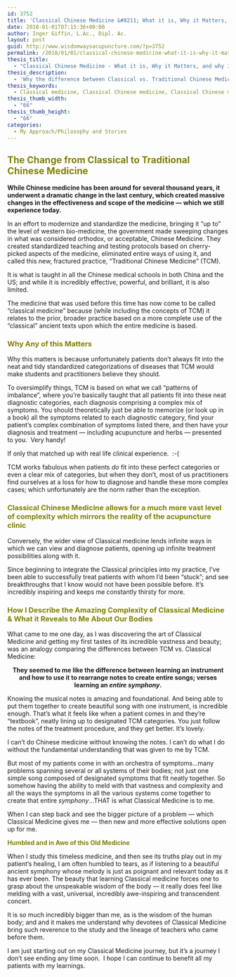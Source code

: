 ```yaml
---
id: 3752
title: 'Classical Chinese Medicine &#8211; What it is, Why it Matters, and why I&#8217;m Moving Towards it in my Practice'
date: 2018-01-01T07:15:36+00:00
author: Inger Giffin, L.Ac., Dipl. Ac.
layout: post
guid: http://www.wisdomwaysacupuncture.com/?p=3752
permalink: /2018/01/01/classical-chinese-medicine-what-it-is-why-it-matters-and-why-im-moving-towards-it-in-my-practice/
thesis_title:
  - "Classical Chinese Medicine - What it is, Why it Matters, and why I'm Moving Towards it in my Acupuncture Practice"
thesis_description:
  - 'Why the difference between Classical vs. Traditional Chinese Medicine matters, & how moving to Classical is helping improve my clinical success rates.'
thesis_keywords:
  - Classical medicine, Classical Chinese medicine, Classical Chinese medicine fort collins
thesis_thumb_width:
  - "66"
thesis_thumb_height:
  - "66"
categories:
  - My Approach/Philosophy and Stories
---
```

## <span style="color: #808000;">The Change from Classical to Traditional Chinese Medicine</span>

**While Chinese medicine has been around for several thousand years, it underwent a dramatic change in the last century, which created massive changes in the effectiveness and scope of the medicine &#8212; which we still experience today.**

In an effort to modernize and standardize the medicine, bringing it “up to” the level of western bio-medicine, the government made sweeping changes in what was considered orthodox, or acceptable, Chinese Medicine. They created standardized teaching and testing protocols based on cherry-picked aspects of the medicine, eliminated entire ways of using it, and called this new, fractured practice, “Traditional Chinese Medicine” (TCM).

It is what is taught in all the Chinese medical schools in both China and the US; and while it is incredibly effective, powerful, and brilliant, it is also limited.

The medicine that was used before this time has now come to be called “classical medicine” because (while including the concepts of TCM) it relates to the prior, broader practice based on a more complete use of the “classical” ancient texts upon which the entire medicine is based.

### <span style="color: #808000;">Why Any of this Matters</span>

Why this matters is because unfortunately patients don’t always fit into the neat and tidy standardized categorizations of diseases that TCM would make students and practitioners believe they should.

To oversimplify things, TCM is based on what we call &#8220;patterns of imbalance&#8221;, where you&#8217;re basically taught that all patients fit into these neat diagnostic categories, each diagnosis comprising a complex mix of symptoms. You should theoretically just be able to memorize (or look up in a book) all the symptoms related to each diagnostic category, find your patient&#8217;s complex combination of symptoms listed there, and then have your diagnosis and treatment &#8212; including acupuncture and herbs &#8212; presented to you.  Very handy!

If only that matched up with real life clinical experience.  :-(

TCM works fabulous when patients _do_ fit into these perfect categories or even a clear mix of categories, but when they don’t, most of us practitioners find ourselves at a loss for how to diagnose and handle these more complex cases; which unfortunately are the norm rather than the exception.

### <span style="color: #808000;">Classical Chinese Medicine allows for a much more vast level of complexity which mirrors the reality of the acupuncture clinic<br /> </span>

Conversely, the wider view of Classical medicine lends infinite ways in which we can view and diagnose patients, opening up infinite treatment possibilities along with it.

Since beginning to integrate the Classical principles into my practice, I’ve been able to successfully treat patients with whom I’d been “stuck”; and see breakthroughs that I know would not have been possible before. It’s incredibly inspiring and keeps me constantly thirsty for more.

### <span style="color: #808000;">How I Describe the Amazing Complexity of Classical Medicine & What it Reveals to Me About Our Bodies</span>

What came to me one day, as I was discovering the art of Classical Medicine and getting my first tastes of its incredible vastness and beauty; was an analogy comparing the differences between TCM vs. Classical Medicine:

<p style="text-align: center;">
  <strong>They seemed to me like the difference between learning an instrument and how to use it to rearrange notes to create entire songs; verses learning an <i>entire</i> <i>symphony</i>.</strong>
</p>

Knowing the musical notes is amazing and foundational. And being able to put them together to create beautiful song with one instrument, is incredible enough. That&#8217;s what it feels like when a patient comes in and they&#8217;re &#8220;textbook&#8221;, neatly lining up to designated TCM categories. You just follow the notes of the treatment procedure, and they get better. It&#8217;s lovely.

I can&#8217;t do Chinese medicine without knowing the notes. I can&#8217;t do what I do without the fundamental understanding that was given to me by TCM.

But most of my patients come in with an orchestra of symptoms&#8230;many problems spanning several or all systems of their bodies; not just one simple song composed of designated symptoms that fit neatly together. So somehow having the ability to meld with that vastness and complexity and all the ways the symptoms in all the various systems come together to create that entire _symphony_&#8230;THAT is what Classical Medicine is to me.

When I can step back and see the bigger picture of a problem &#8212; which Classical Medicine gives me &#8212; then new and more effective solutions open up for me.

**<span style="color: #808000;">Humbled and in Awe of this Old Medicine</span>**

When I study this timeless medicine, and then see its truths play out in my patient’s healing, I am often humbled to tears, as if listening to a beautiful ancient symphony whose melody is just as poignant and relevant today as it has ever been. The beauty that learning Classical medicine forces one to grasp about the unspeakable wisdom of the body &#8212; it really does feel like melding with a vast, universal, incredibly awe-inspiring and transcendent concert.

It is so much incredibly bigger than me, as is the wisdom of the human body; and and it makes me understand why devotees of Classical Medicine bring such reverence to the study and the lineage of teachers who came before them.

I am just starting out on my Classical Medicine journey, but it&#8217;s a journey I don&#8217;t see ending any time soon.  I hope I can continue to benefit all my patients with my learnings.